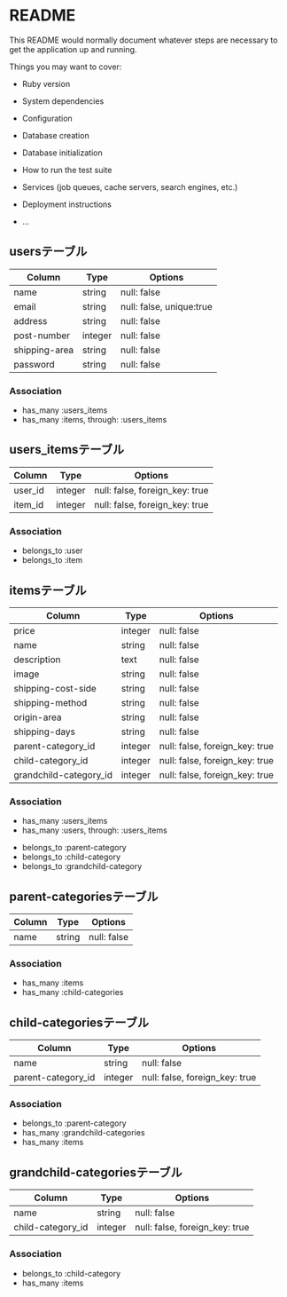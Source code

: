 # README

This README would normally document whatever steps are necessary to get the
application up and running.

Things you may want to cover:

* Ruby version

* System dependencies

* Configuration

* Database creation

* Database initialization

* How to run the test suite

* Services (job queues, cache servers, search engines, etc.)

* Deployment instructions

* ...

## usersテーブル
|Column|Type|Options|
|------|----|-------|
|name|string|null: false|
|email|string|null: false, unique:true|
|address|string|null: false|
|post-number|integer|null: false|
|shipping-area|string|null: false|
|password|string|null: false|
### Association
- has_many :users_items
- has_many :items, through: :users_items
<!-- - has_many :comments
- has_many :likes -->

## users_itemsテーブル
|Column|Type|Options|
|------|----|-------|
|user_id|integer|null: false, foreign_key: true|
|item_id|integer|null: false, foreign_key: true|
### Association
- belongs_to :user
- belongs_to :item

## itemsテーブル
|Column|Type|Options|
|------|----|-------|
|price|integer|null: false|
|name|string|null: false|
|description|text|null: false|
|image|string|null: false|
|shipping-cost-side|string|null: false|
|shipping-method|string|null: false|
|origin-area|string|null: false|
|shipping-days|string|null: false|
|parent-category_id|integer|null: false, foreign_key: true|
|child-category_id|integer|null: false, foreign_key: true|
|grandchild-category_id|integer|null: false, foreign_key: true|
### Association
- has_many :users_items
- has_many :users, through: :users_items
<!-- - has_many :comments
- has_many :likes -->
- belongs_to :parent-category
- belongs_to :child-category
- belongs_to :grandchild-category

<!-- ## likesテーブル
|Column|Type|Options|
|------|----|-------|
|number|integer|null: false|
|user_id|integer|null: false, foreign_key: true|
|item_id|integer|null: false, foreign_key: true|
### Association
- belongs_to :user
- belongs_to :item

## commentsテーブル
|Column|Type|Options|
|------|----|-------|
|text|text|null: false|
|user_id|integer|null: false, foreign_key: true|
|item_id|integer|null: false, foreign_key: true|
### Association
- belongs_to :user
- belongs_to :item -->

## parent-categoriesテーブル
|Column|Type|Options|
|------|----|-------|
|name|string|null: false|
### Association
- has_many :items
- has_many :child-categories

## child-categoriesテーブル
|Column|Type|Options|
|------|----|-------|
|name|string|null: false|
|parent-category_id|integer|null: false, foreign_key: true|
### Association
- belongs_to :parent-category
- has_many :grandchild-categories
- has_many :items

## grandchild-categoriesテーブル
|Column|Type|Options|
|------|----|-------|
|name|string|null: false|
|child-category_id|integer|null: false, foreign_key: true|
### Association
- belongs_to :child-category
- has_many :items